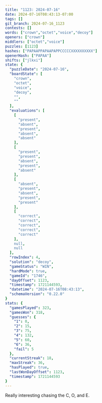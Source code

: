 ```yaml
---
title: "1123: 2024-07-16"
date: 2024-07-16T08:43:13-07:00
tags: []
git_branch: 2024-07-16_1123
contests: []
words: ["crown","octet","voice","decoy"]
openers: ["crown"]
middlers: ["octet","voice"]
puzzles: [1123]
hashes: ["PAPAAPPAPAAPAPPCCCCCXXXXXXXXXX"]
openerHash: ["PAPAA"]
shifts: ["jlkxi"]
state: {
  "puzzleDate": "2024-07-16",
  "boardState": [
    "crown",
    "octet",
    "voice",
    "decoy",
    "",
    ""
  ],
  "evaluations": [
    [
      "present",
      "absent",
      "present",
      "absent",
      "absent"
    ],
    [
      "present",
      "present",
      "absent",
      "present",
      "absent"
    ],
    [
      "absent",
      "present",
      "absent",
      "present",
      "present"
    ],
    [
      "correct",
      "correct",
      "correct",
      "correct",
      "correct"
    ],
    null,
    null
  ],
  "rowIndex": 4,
  "solution": "decoy",
  "gameStatus": "WIN",
  "hardMode": true,
  "gameId": "1746",
  "dayOffset": 1123,
  "timestamp": 1721144593,
  "datetime": "2024-07-16T08:43:13",
  "schemaVersion": "0.22.0"
}
stats: {
  "gamesPlayed": 323,
  "gamesWon": 318,
  "guesses": {
    "1": 0,
    "2": 15,
    "3": 75,
    "4": 132,
    "5": 60,
    "6": 36,
    "fail": 5
  },
  "currentStreak": 18,
  "maxStreak": 36,
  "hasPlayed": true,
  "lastWonDayOffset": 1123,
  "timestamp": 1721144593
}
---
```

<!-- more -->
Really interesting chasing the C, O, and E.
